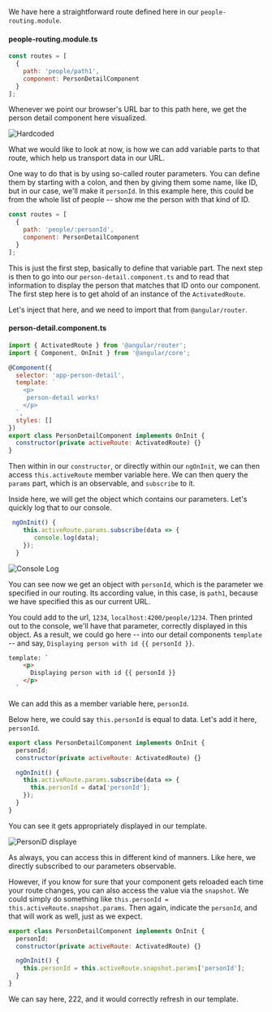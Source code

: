 We have here a straightforward route defined here in our `people-routing.module`. 

#### people-routing.module.ts
```javascript
const routes = [
  {
    path: 'people/path1',
    component: PersonDetailComponent
  }
];
```

Whenever we point our browser's URL bar to this path here, we get the person detail component here visualized. 

![Hardcoded](https://res.cloudinary.com/dg3gyk0gu/image/upload/v1543355066/transcript-images/angular-define-and-read-route-parameters-with-the-angular-router-hardcoded.png)

What we would like to look at now, is how we can add variable parts to that route, which help us transport data in our URL.

One way to do that is by using so-called router parameters. You can define them by starting with a colon, and then by giving them some name, like ID, but in our case, we'll make it `personId`. In this example here, this could be from the whole list of people -- show me the person with that kind of ID.

```javascript
const routes = [
  {
    path: 'people/:personId',
    component: PersonDetailComponent
  }
];
```

This is just the first step, basically to define that variable part. The next step is then to go into our `person-detail.component.ts` and to read that information to display the person that matches that ID onto our component. The first step here is to get ahold of an instance of the `ActivatedRoute`.

Let's inject that here, and we need to import that from `@angular/router`. 

#### person-detail.component.ts
```javascript
import { ActivatedRoute } from '@angular/router';
import { Component, OnInit } from '@angular/core';

@Component({
  selector: 'app-person-detail',
  template: `
    <p>
     person-detail works!
    </p>
  `,
  styles: []
})
export class PersonDetailComponent implements OnInit {
  constructor(private activeRoute: ActivatedRoute) {}
}
```

Then within in our `constructor`, or directly within our `ngOnInit`, we can then access `this.activeRoute` member variable here. We can then query the `params` part, which is an observable, and `subscribe` to it.

Inside here, we will get the object which contains our parameters. Let's quickly log that to our console. 

```javascript
 ngOnInit() {
    this.activeRoute.params.subscribe(data => {
       console.log(data);
    });
  }
```

![Console Log](https://res.cloudinary.com/dg3gyk0gu/image/upload/v1543355065/transcript-images/angular-define-and-read-route-parameters-with-the-angular-router-console.png)

You can see now we get an object with `personId`, which is the parameter we specified in our routing. Its according value, in this case, is `path1`, because we have specified this as our current URL.

You could add to the url, `1234`, `localhost:4200/people/1234`. Then printed out to the console, we'll have that parameter, correctly displayed in this object. As a result, we could go here -- into our detail components `template` -- and say, `Displaying person with id {{ personId }}`. 

```html
template: `
    <p>
      Displaying person with id {{ personId }}
    </p>
  `
```


We can add this as a member variable here, `personId`.

Below here, we could say `this.personId` is equal to data. Let's add it here, `personId`. 

```javascript
export class PersonDetailComponent implements OnInit {
  personId;
  constructor(private activeRoute: ActivatedRoute) {}

  ngOnInit() {
    this.activeRoute.params.subscribe(data => {
      this.personId = data['personId'];
    });
  }
}
```

You can see it gets appropriately displayed in our template. 

![PersoniD displaye](https://res.cloudinary.com/dg3gyk0gu/image/upload/v1543355066/transcript-images/angular-define-and-read-route-parameters-with-the-angular-router-display-personid.png)

As always, you can access this in different kind of manners. Like here, we directly subscribed to our parameters observable.

However, if you know for sure that your component gets reloaded each time your route changes, you can also access the value via the `snapshot`. We could simply do something like `this.personId = this.activeRoute.snapshot.params`. Then again, indicate the `personId`, and that will work as well, just as we expect.

```javascript
export class PersonDetailComponent implements OnInit {
  personId;
  constructor(private activeRoute: ActivatedRoute) {}

  ngOnInit() {
    this.personId = this.activeRoute.snapshot.params['personId'];
  }
}
```

We can say here, 222, and it would correctly refresh in our template.
